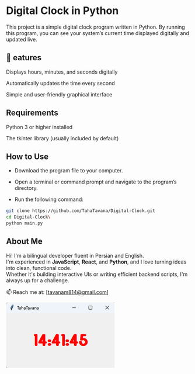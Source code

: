 
# Digital Clock in Python
This project is a simple digital clock program written in Python. By running this program, you can see your system’s current time displayed digitally and updated live.

## 🚀 eatures
Displays hours, minutes, and seconds digitally

Automatically updates the time every second

Simple and user-friendly graphical interface

## Requirements
Python 3 or higher installed

The tkinter library (usually included by default)

## How to Use
- Download the program file to your computer.

- Open a terminal or command prompt and navigate to the program’s directory.

- Run the following command:
```bash
git clone https://github.com/TahaTavana/Digital-Clock.git
cd Digital-Clock\
python main.py
```
## About Me

Hi! I'm a bilingual developer fluent in Persian and English.  
I'm experienced in **JavaScript**, **React**, and **Python**, and I love turning ideas into clean, functional code.  
Whether it's building interactive UIs or writing efficient backend scripts, I'm always up for a challenge.

📫 Reach me at: [tavanam814@gmail.com]





![Digital Clock Screenshot](clock.png)
